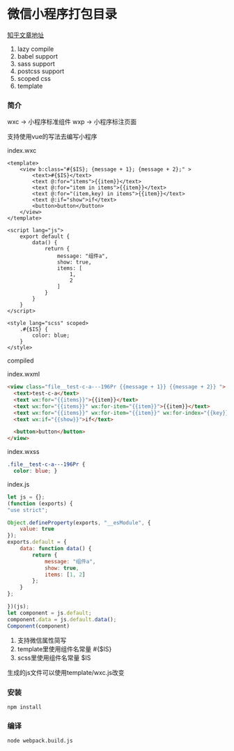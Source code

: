 # 微信小程序打包目录

[知乎文章地址](https://zhuanlan.zhihu.com/p/32905413)

1. lazy compile 
2. babel support
3. sass support
4. postcss support
5. scoped css
6. template

### 简介

wxc -> 小程序标准组件
wxp -> 小程序标注页面 

支持使用vue的写法去编写小程序

index.wxc

```vue
<template>
    <view b:class="#{$IS}; {message + 1}; {message + 2};" >
        <text>#{$IS}</text>
        <text @:for="items">{{item}}</text>
        <text @:for="item in items">{{item}}</text>
        <text @:for="(item,key) in items">{{item}}</text>
        <text @:if="show">if</text>
        <button>button</button>
    </view>
</template>

<script lang="js">
    export default {
        data() {
            return {
                message: "组件a",
                show: true,
                items: [
                    1,
                    2
                ]
            }
        }
    }
</script>

<style lang="scss" scoped>
    .#{$IS} {
        color: blue;
    }
</style>
```

compiled

index.wxml

```html
<view class="file__test-c-a---196Pr {{message + 1}} {{message + 2}} ">
  <text>test-c-a</text>
  <text wx:for="{{items}}">{{item}}</text>
  <text wx:for="{{items}}" wx:for-item="{{item}}">{{item}}</text>
  <text wx:for="{{items}}" wx:for-item="{{item}}" wx:for-index="{{key}}">{{item}}</text>
  <text wx:if="{{show}}">if</text>

  <button>button</button>
</view>
```

index.wxss

```css
.file__test-c-a---196Pr {
  color: blue; }
```

index.js

```javascript
let js = {};
(function (exports) {
"use strict";

Object.defineProperty(exports, "__esModule", {
    value: true
});
exports.default = {
    data: function data() {
        return {
            message: "组件a",
            show: true,
            items: [1, 2]
        };
    }
};

})(js);
let component = js.default;
component.data = js.default.data();
Component(component)
```

1. 支持微信属性简写
2. template里使用组件名常量 #{$IS}
3. scss里使用组件名常量 $IS

生成的js文件可以使用template/wxc.js改变


### 安装 

```
npm install
```

### 编译

```
node webpack.build.js
```

